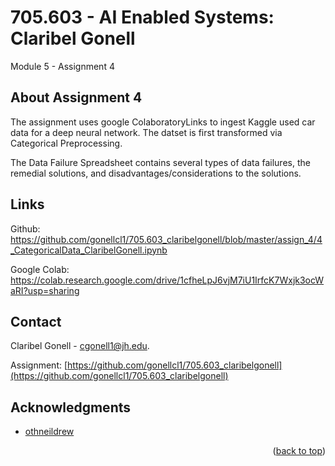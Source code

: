 # 705.603 - AI Enabled Systems: Claribel Gonell
Module 5 - Assignment 4


<!-- ABOUT THE ASSIGNMENT -->
## About Assignment 4

The assignment uses google ColaboratoryLinks to ingest Kaggle used car data for a deep neural network. The datset is first transformed via Categorical Preprocessing.

The Data Failure Spreadsheet contains several types of data failures, the remedial solutions, and disadvantages/considerations to the solutions. 

<!-- GETTING STARTED -->
## Links

Github: https://github.com/gonellcl1/705.603_claribelgonell/blob/master/assign_4/4_CategoricalData_ClaribelGonell.ipynb

Google Colab: https://colab.research.google.com/drive/1cfheLpJ6vjM7iU1IrfcK7Wxjk3ocWaRI?usp=sharing



<!-- CONTACT -->
## Contact

Claribel Gonell  - cgonell1@jh.edu.

Assignment: [https://github.com/gonellcl1/705.603_claribelgonell](https://github.com/gonellcl1/705.603_claribelgonell)



<!-- ACKNOWLEDGMENTS -->
## Acknowledgments

* [othneildrew](https://github.com/othneildrew/Best-README-Template/blob/master/BLANK_README.md)


<p align="right">(<a href="#readme-top">back to top</a>)</p>
